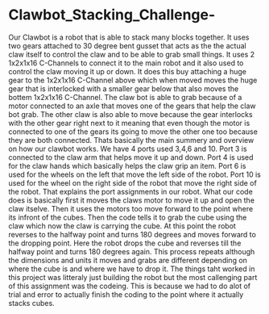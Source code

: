 # Clawbot_Stacking_Challenge-
Our Clawbot is a robot that is able to stack many blocks together. It uses two gears attached to 30 degree bent gusset that acts as the the actual claw itself to control the claw and to be able to grab small things. It uses 2 1x2x1x16 C-Channels to connect it to the main robot and it also used to control the claw moving it up or down. It does this buy attaching a huge gear to the 1x2x1x16 C-Channel above which when moved moves the huge gear that is interlocked with a smaller gear below that also moves the bottem 1x2x1x16 C-Channel. The claw bot is able to grab because of a motor connected to an axle that moves one of the gears that help the claw bot grab. The other claw is also able to move because the gear interlocks with the other gear right next to it meaning that even though the motor is connected to one of the gears its going to move the other one too because they are both connected. Thats basically the main summery and overview on how our clawbot works. We have 4 ports used 3,4,6 and 10. Port 3 is connected to the claw arm that helps move it up and down. Port 4 is used for the claw hands which basically helps the claw grip an item. Port 6 is used for the wheels on the left that move the left side of the robot. Port 10 is used for the wheel on the right side of the robot that move the right side of the robot. That explains the port assignments in our robot. What our code does is basically first it moves the claws motor to move it up and open the claw itselve. Then it uses the motors too move forward to the point where its infront of the cubes. Then the code tells it to grab the cube using the claw which now the claw is carrying the cube. At this point the robot reverses to the halfway point and turns 180 degrees and moves forward to the dropping point. Here the robot drops the cube and reverses till the halfway point and turns 180 degrees again. This process repeats although the dimensions and units it moves and grabs are different depending on where the cube is and where we have to drop it. The things taht worked in this project was litteraly just building the robot but the most callenging part of this assignment was the codeing. This is because we had to do alot of trial and error to actually finish the coding to the point where it actually stacks cubes.
